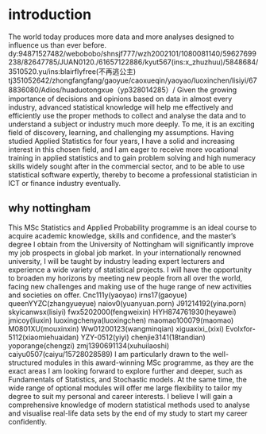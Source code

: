 # introduction
The world today produces 
more data and more analyses designed to 
influence us than ever before.
dy:94871527482/webobobo/shnsjf777/wzh2002101/1080081140/59627699238/82647785/JUAN0120./61657122886/kyut567(ins:x_zhuzhuu)/5848684/3510520.yu/ins:blairflyfree(不再逃公主)
tj351052642/zhongfangfang/gaoyue/caoxueqin/yaoyao/luoxinchen/lisiyi/678836080/Adios/huaduotongxue（yp328014285）/
Given the growing importance of decisions and opinions based on data in almost every industry, advanced statistical knowledge will help me effectively and efficiently use the proper methods to collect and analyse the data and to understand a subject or industry much more deeply. 
To me, it is an exciting field of discovery, learning, and challenging my assumptions. 
Having studied Applied Statistics for four years, I have a solid and increasing interest in this chosen field, and I am eager to receive more vocational training in applied statistics and to gain problem solving and high numeracy skills widely sought after in the commercial sector, and to be able to use statistical software expertly, 
thereby to become a professional statistician in ICT or finance industry eventually.
## why nottingham
This MSc Statistics and Applied Probability programme is an ideal course to acquire academic knowledge, skills and confidence, and the master’s degree I obtain from the University of Nottingham will significantly improve my job prospects in global job market.
In your internationally renowned university, I will be taught by industry leading expert lecturers and experience a wide variety of statistical projects. 
I will have the opportunity to broaden my horizons by meeting new people from all over the world, facing new challenges and making use of the huge range of new activities and societies on offer. 
Cnc111y(yaoyao) irns17(gaoyue) queenYYZC(zhangyueyue) naiov0(yuanyuan.porn) J91214192(yina.porn) skyicanwsx(lisiyi) fwx5202000(fengweixin) HYH874761930(heyawei)
jmicoy(liuxin) luoxingchenya(luoxingchen) maomao100079(maomao) M0801XU(mouxinxin) Ww01200123(wangminqian) xiguaxixi_(xixi) Evolxfor-5112(xiaomiehuaidan) YZY-0512(yiyi) chenjie3141(18tandian) yoporange(chengzi) zmj1390691134(xuhuilaoshi) caiyu0507(caiyu/15728028589)
I am particularly drawn to the well-structured modules in this award-winning MSc programme, as they are the exact areas I am looking forward to explore further and deeper, such as Fundamentals of Statistics, and Stochastic models. 
At the same time, the wide range of optional modules will offer me large flexibility to tailor my degree to suit my personal and career interests. 
I believe I will gain a comprehensive knowledge of modern statistical methods used to analyse and visualise real-life data sets by the end of my study to start my career confidently.

